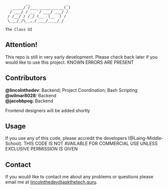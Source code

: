 ```
         __                _ 
   _____/ /___ ___________(_)
  / ___/ / __ `/ ___/ ___/ / 
 / /__/ / /_/ (__  |__  ) /  
 \___/_/\__,_/____/____/_/   

```
```
The Class UI
```

## Attention!
This repo is still in very early development. Please check back later if you would like to use this project. KNOWN ERRORS ARE PRESENT

## Contributors
**@lincolnthedev**: Backend; Project Coordination; Bash Scripting<br>
**@wilmar8028**: Backend<br>
**@jacobbpog**: Backend

Frontend designers will be added shortly

## Usage
If you use any of this code, please accredit the developers (@Laing-Middle-School). THIS CODE IS NOT AVAILABLE FOR COMMERCIAL USE UNLESS EXCLUSIVE PERMISSION IS GIVEN

## Contact
If you would like to contact me about any problems or questions please email me at [lincolnthedev@askthetech.guru](mailto:lincolnthedev@askthetech.guru).
